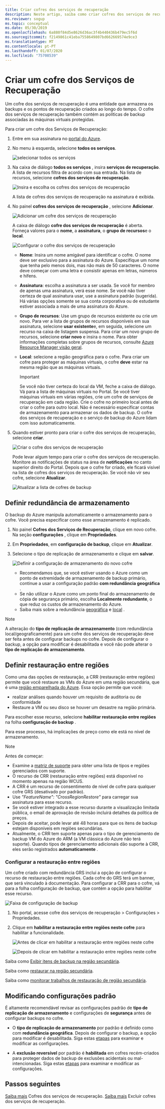 ```yaml
---
title: Criar cofres dos serviços de recuperação
description: Neste artigo, saiba como criar cofres dos serviços de recuperação que armazenam os backups e os pontos de recuperação.
ms.reviewer: sogup
ms.topic: conceptual
ms.date: 05/30/2019
ms.openlocfilehash: 6a880f84d5e8626d36ac3f4b440436b479ec5f6d
ms.sourcegitcommit: f2149861c41eba7558649807bd662669574e9ce3
ms.translationtype: MT
ms.contentlocale: pt-PT
ms.lasthandoff: 01/07/2020
ms.locfileid: "75708539"
---
```

# <a name="create-a-recovery-services-vault"></a>Criar um cofre dos Serviços de Recuperação

Um cofre dos serviços de recuperação é uma entidade que armazena os backups e os pontos de recuperação criados ao longo do tempo. O cofre dos serviços de recuperação também contém as políticas de backup associadas às máquinas virtuais protegidas.

Para criar um cofre dos Serviços de Recuperação:

1. Entre em sua assinatura no [portal do Azure](https://portal.azure.com/).

2. No menu à esquerda, selecione **todos os serviços**.

    ![selecionar todos os serviços](./media/backup-create-rs-vault/click-all-services.png)

3. Na caixa de diálogo **todos os serviços** , insira **serviços de recuperação**. A lista de recursos filtra de acordo com sua entrada. Na lista de recursos, selecione **cofres dos serviços de recuperação**.

    ![Insira e escolha os cofres dos serviços de recuperação](./media/backup-create-rs-vault/all-services.png)

    A lista de cofres dos serviços de recuperação na assinatura é exibida.

4. No painel **cofres dos serviços de recuperação** , selecione **Adicionar**.

    ![Adicionar um cofre dos serviços de recuperação](./media/backup-create-rs-vault/add-button-create-vault.png)

    A caixa de diálogo **cofre dos serviços de recuperação** é aberta. Forneça valores para o **nome**, a **assinatura**, o **grupo de recursos**e o **local**.

    ![Configurar o cofre dos serviços de recuperação](./media/backup-create-rs-vault/create-new-vault-dialog.png)

   - **Nome**: Insira um nome amigável para identificar o cofre. O nome deve ser exclusivo para a assinatura do Azure. Especifique um nome que tenha pelo menos dois, mas não mais de 50 caracteres. O nome deve começar com uma letra e consistir apenas em letras, números e hifens.
   - **Assinatura**: escolha a assinatura a ser usada. Se você for membro de apenas uma assinatura, verá esse nome. Se você não tiver certeza de qual assinatura usar, use a assinatura padrão (sugerida). Há várias opções somente se sua conta corporativa ou de estudante estiver associada a mais de uma assinatura do Azure.
   - **Grupo de recursos**: Use um grupo de recursos existente ou crie um novo. Para ver a lista de grupos de recursos disponíveis em sua assinatura, selecione **usar existente**e, em seguida, selecione um recurso na caixa de listagem suspensa. Para criar um novo grupo de recursos, selecione **criar novo** e insira o nome. Para obter informações completas sobre grupos de recursos, consulte [Azure Resource Manager visão geral](https://docs.microsoft.com/azure/azure-resource-manager/resource-group-overview).
   - **Local**: selecione a região geográfica para o cofre. Para criar um cofre para proteger as máquinas virtuais, o cofre **deve** estar na mesma região que as máquinas virtuais.

      > [!IMPORTANT]
      > Se você não tiver certeza do local da VM, feche a caixa de diálogo. Vá para a lista de máquinas virtuais no Portal. Se você tiver máquinas virtuais em várias regiões, crie um cofre de serviços de recuperação em cada região. Crie o cofre no primeiro local antes de criar o cofre para outro local. Não é necessário especificar contas de armazenamento para armazenar os dados de backup. O cofre dos serviços de recuperação e o serviço de backup do Azure lidam com isso automaticamente.
      >
      >

5. Quando estiver pronto para criar o cofre dos serviços de recuperação, selecione **criar**.

    ![Criar o cofre dos serviços de recuperação](./media/backup-create-rs-vault/click-create-button.png)

    Pode levar algum tempo para criar o cofre dos serviços de recuperação. Monitore as notificações de status na área de **notificações** no canto superior direito do Portal. Depois que o cofre for criado, ele ficará visível na lista de cofres dos serviços de recuperação. Se você não vir seu cofre, selecione **Atualizar**.

     ![Atualizar a lista de cofres de backup](./media/backup-create-rs-vault/refresh-button.png)

## <a name="set-storage-redundancy"></a>Definir redundância de armazenamento

O backup do Azure manipula automaticamente o armazenamento para o cofre. Você precisa especificar como esse armazenamento é replicado.

1. No painel **Cofres dos Serviços de Recuperação**, clique em novo cofre. Na seção **configurações** , clique em **Propriedades**.
2. Em **Propriedades**, em **configuração de backup**, clique em **Atualizar**.

3. Selecione o tipo de replicação de armazenamento e clique em **salvar**.

     ![Definir a configuração de armazenamento do novo cofre](./media/backup-try-azure-backup-in-10-mins/recovery-services-vault-backup-configuration.png)

   - Recomendamos que, se você estiver usando o Azure como um ponto de extremidade de armazenamento de backup primário, continue a usar a configuração padrão **com redundância geográfica** .
   - Se não utilizar o Azure como um ponto final do armazenamento de cópia de segurança primário, escolha **Localmente redundante**, o que reduz os custos de armazenamento do Azure.
   - Saiba mais sobre a redundância [geográfica](../storage/common/storage-redundancy-grs.md) e [local](../storage/common/storage-redundancy-lrs.md) .

> [!NOTE]
> A alteração do **tipo de replicação de armazenamento** (com redundância local/geograficamente) para um cofre dos serviços de recuperação deve ser feita antes de configurar backups no cofre. Depois de configurar o backup, a opção para modificar é desabilitada e você não pode alterar o **tipo de replicação de armazenamento**.

## <a name="set-cross-region-restore"></a>Definir restauração entre regiões

Como uma das opções de restauração, a CRR (restauração entre regiões) permite que você restaure as VMs do Azure em uma região secundária, que é uma [região emparelhada do Azure](https://docs.microsoft.com/azure/best-practices-availability-paired-regions). Essa opção permite que você:

- realizar análises quando houver um requisito de auditoria ou de conformidade
- Restaure a VM ou seu disco se houver um desastre na região primária.

Para escolher esse recurso, selecione **habilitar restauração entre regiões** na folha **configuração de backup** .

Para esse processo, há implicações de preço como ele está no nível de armazenamento.

>[!NOTE]
>Antes de começar:
>
>- Examine a [matriz de suporte](backup-support-matrix.md#cross-region-restore) para obter uma lista de tipos e regiões gerenciados com suporte.
>- O recurso de CRR (restauração entre regiões) está disponível no momento apenas na região WCUS.
>- A CRR é um recurso de consentimento de nível de cofre para qualquer cofre GRS (desativado por padrão).
>- Use *"FeatureName": "CrossRegionRestore"* para carregar sua assinatura para esse recurso.
>- Se você estiver integrado a esse recurso durante a visualização limitada pública, o email de aprovação de revisão incluirá detalhes da política de preços.
>- Depois de aceitar, pode levar até 48 horas para que os itens de backup estejam disponíveis em regiões secundárias.
>- Atualmente, o CRR tem suporte apenas para o tipo de gerenciamento de backup VM do Azure do ARM (a VM clássica do Azure não terá suporte).  Quando tipos de gerenciamento adicionais dão suporte à CRR, eles serão registrados **automaticamente** .

### <a name="configure-cross-region-restore"></a>Configurar a restauração entre regiões

Um cofre criado com redundância GRS inclui a opção de configurar o recurso de restauração entre regiões. Cada cofre do GRS terá um banner, que será vinculado à documentação. Para configurar a CRR para o cofre, vá para a folha configuração de backup, que contém a opção para habilitar esse recurso.

 ![Faixa de configuração de backup](./media/backup-azure-arm-restore-vms/banner.png)

1. No portal, acesse cofre dos serviços de recuperação > Configurações > Propriedades.
2. Clique em **habilitar a restauração entre regiões neste cofre** para habilitar a funcionalidade.

   ![Antes de clicar em habilitar a restauração entre regiões neste cofre](./media/backup-azure-arm-restore-vms/backup-configuration1.png)

   ![Depois de clicar em habilitar a restauração entre regiões neste cofre](./media/backup-azure-arm-restore-vms/backup-configuration2.png)

Saiba como [Exibir itens de backup na região secundária](backup-azure-arm-restore-vms.md#view-backup-items-in-secondary-region).

Saiba como [restaurar na região secundária](backup-azure-arm-restore-vms.md#restore-in-secondary-region).

Saiba como [monitorar trabalhos de restauração de região secundária](backup-azure-arm-restore-vms.md#monitoring-secondary-region-restore-jobs).

## <a name="modifying-default-settings"></a>Modificando configurações padrão

É altamente recomendável revisar as configurações padrão de **tipo de replicação de armazenamento** e configurações de **segurança** antes de configurar backups no cofre.

- O **tipo de replicação de armazenamento** por padrão é definido como com **redundância geográfica**. Depois de configurar o backup, a opção para modificar é desabilitada. Siga estas [etapas](https://docs.microsoft.com/azure/backup/backup-create-rs-vault#set-storage-redundancy) para examinar e modificar as configurações.

- A **exclusão reversível** por padrão é **habilitada** em cofres recém-criados para proteger dados de backup de exclusões acidentais ou mal-intencionadas. Siga estas [etapas](https://docs.microsoft.com/azure/backup/backup-azure-security-feature-cloud#disabling-soft-delete) para examinar e modificar as configurações.

## <a name="next-steps"></a>Passos seguintes

[Saiba mais](backup-azure-recovery-services-vault-overview.md) Cofres dos serviços de recuperação.
[Saiba mais](backup-azure-delete-vault.md) Excluir cofres dos serviços de recuperação.
